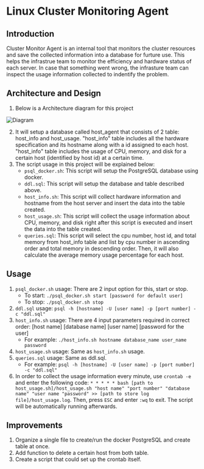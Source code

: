 # Linux Cluster Monitoring Agent

## Introduction
Cluster Monitor Agent is an internal tool that monitors the cluster resources and save the collected information into a database for furture use. This helps the infrastrue team to monitor the efficiency and hardware status of each server. In case that something went wrong, the infrasture team can inspect the usage information collected to indentify the problem.

## Architecture and Design 
1) Below is a Architecture diagram for this project 

![Diagram](https://github.com/jarvisgroup/jarvis_data_eng_zongpeng/blob/feature/Architecture/linux_sql/assets/Architecture_Diagram.png)

2) It will setup a database called host_agent that consists of 2 table: host_info and host_usage. "host_info" table includes all the hardware specification and its hostname along with a id assigned to each host. "host_info" table includes the usage of CPU, memory, and disk for a certain host (identified by host id) at a certain time.
3) The script usage in this project will be explained below:
	* `psql_docker.sh`: This script will setup the PostgreSQL database using docker.
	* `ddl.sql`: This script will setup the database and table described above.
	* `host_info.sh`: This script will collect hardware information and hostname from the host server and insert the data into the table created.
	* `host_usage.sh`: This script will collect the usage information about CPU, memory, and disk right after this script is executed and insert the data into the table created.
	* `queries.sql`: This script will select the cpu number, host id, and total memory from host_info table and list by cpu number in ascending order and total memory in descending order. Then, it will also calculate the average memory usage percentage for each host.

## Usage 
1) `psql_docker.sh` usage: There are 2 input option for this, start or stop. 
	* To start: `./psql_docker.sh start [password for default user]`
	* To stop: `./psql_docker.sh stop`
2) `ddl.sql` usage: `psql -h [hostname] -U [user name] -p [port number] -c "ddl.sql"`
3) `host_info.sh` usage: There are 4 input parameters required in correct order: [host name] [database name] [user name] [password for the user]
	* For example: `./host_info.sh hostname database_name user_name password`
4) `host_usage.sh` usage: Same as `host_info.sh` usage.
5) `queries.sql` usage: Same as ddl.sql.
	* For example: `psql -h [hostname] -U [user name] -p [port number] -c "ddl.sql"`
6) In order to collect the usage information every minute, use `crontab -e` and enter the following code:
		```* * * * * bash [path to host_usage.sh]/host_usage.sh "host name" "port number" "database name" "user name "password" >> [path to store log file]/host_usage.log```.
		Then, press `ESC` and enter `:wq` to exit. The script will be automatically running afterwards.

## Improvements 
1) Organize a single file to create/run the docker PostgreSQL and create table at once.
2) Add function to delete a certain host from both table.
3) Create a script that could set up the crontab itself.

